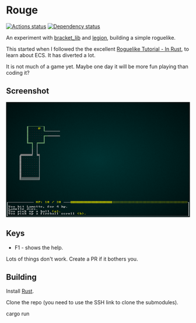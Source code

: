 # Rouge
[![Actions status](https://github.com/bofh69/rouge/workflows/Rouge/badge.svg)](https://github.com/bofh69/rouge/actions)
[![Dependency status](https://deps.rs/repo/github/bofh69/rouge/status.svg)](https://deps.rs/repo/github/bofh69/rouge)

An experiment with [bracket_lib](https://github.com/thebracket/bracket-lib)
and [legion](https://github.com/amethyst/legion), building a simple roguelike.

This started when I followed the the excellent [Roguelike Tutorial - In Rust](https://bfnightly.bracketproductions.com/rustbook/),
to learn about ECS. It has diverted a lot.

It is not much of a game yet. Maybe one day it will be more fun playing than coding it?

## Screenshot
![Screenshot](screenshots/overview.png)

## Keys

* F1 - shows the help.

Lots of things don't work. Create a PR if it bothers you.

## Building

Install [Rust](https://rust-lang.org/).

Clone the repo (you need to use the SSH link to clone the submodules).

cargo run
